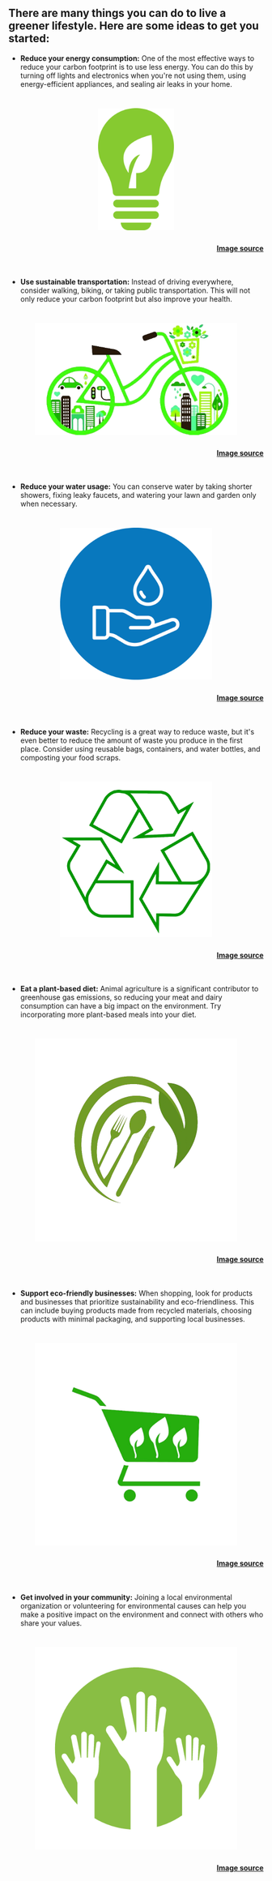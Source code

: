## There are many things you can do to live a greener lifestyle. Here are some ideas to get you started:

* **Reduce your energy consumption:** One of the most effective ways to reduce your carbon footprint is to use less energy. You can do this by turning off lights and electronics when you're not using them, using energy-efficient appliances, and sealing air leaks in your home.
<h1 align="center">
	<img width="150" src="media/energy-efficiency.jpg">

<h4 align="right">

[Image source](https://icon-library.com/icon/energy-efficiency-icon-2.html)

</h4>
<br>
</h1>

* **Use sustainable transportation:** Instead of driving everywhere, consider walking, biking, or taking public transportation. This will not only reduce your carbon footprint but also improve your health.
<h1 align="center">
	<img width="400" src="media/sustainable_transportation.png">
	
<h4 align="right">

[Image source](https://www.thecivilengineer.org/news/european-cities-lead-the-way-to-sustainable-transport)

</h4>
<br>
</h1>

* **Reduce your water usage:** You can conserve water by taking shorter showers, fixing leaky faucets, and watering your lawn and garden only when necessary.
<h1 align="center">
	<img width="300" src="media/water_usage.png">
	<h4 align="right">

[Image source](https://www.ci.colton.ca.us/839/Water-Efficiency)

</h4>
<br>
</h1>

* **Reduce your waste:** Recycling is a great way to reduce waste, but it's even better to reduce the amount of waste you produce in the first place. Consider using reusable bags, containers, and water bottles, and composting your food scraps.
<h1 align="center">
	<img width="300" src="media/recycling.png">
	<h4 align="right">

[Image source](https://www.nicepng.com/ourpic/u2q8i1u2r5r5r5q8_recycling-symbol-icon-outline-dark-green-recycling-logo/)

</h4>
<br>
</h1>

* **Eat a plant-based diet:** Animal agriculture is a significant contributor to greenhouse gas emissions, so reducing your meat and dairy consumption can have a big impact on the environment. Try incorporating more plant-based meals into your diet.
<h1 align="center">
	<img width="400" src="media/plant_based_diet.png">
		<h4 align="right">

[Image source](https://www.thecivilengineer.org/news/european-cities-lead-the-way-to-sustainable-transport)

</h4>
<br>
</h1>

* **Support eco-friendly businesses:** When shopping, look for products and businesses that prioritize sustainability and eco-friendliness. This can include buying products made from recycled materials, choosing products with minimal packaging, and supporting local businesses.
<h1 align="center">
	<img width="400" src="media/eco-shopping.png">
	<h4 align="right">

[Image source](https://www.vecteezy.com/vector-art/5044617-eco-shopping-solid-green-vector-supermarket-cart-icon-with-leaves-image-isolated-on-white-background-organic-shopping-design-element-eco-shop-logo)

</h4>
<br>
</h1>

* **Get involved in your community:** Joining a local environmental organization or volunteering for environmental causes can help you make a positive impact on the environment and connect with others who share your values.
<h1 align="center">
	<img width="400" src="media/volunteer.png">
	<h4 align="right">

[Image source](https://kidsaidcolorado.org/volunteer/)

</h4>
<br>
</h1>
